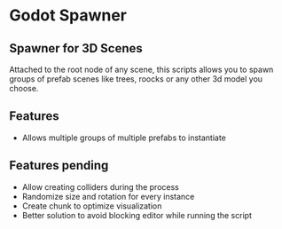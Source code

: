 # Godot Spawner
## Spawner for 3D Scenes


Attached to the root node of any scene, this scripts allows you to spawn groups of prefab scenes like trees, roocks or any other 3d model you choose.


## Features

- Allows multiple groups of multiple prefabs to instantiate


## Features pending

- Allow creating colliders during the process
- Randomize size and rotation for every instance
- Create chunk to optimize visualization
- Better solution to avoid blocking editor while running the script
